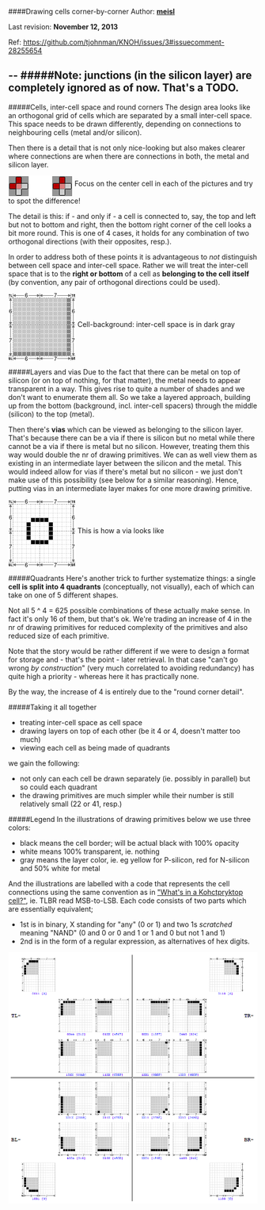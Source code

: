 ####Drawing cells corner-by-corner
Author: **[meisl](https://github.com/meisl)**

Last revision: **November 12, 2013**

Ref: https://github.com/tjohnman/KNOH/issues/3#issuecomment-28255654

--
#####Note: junctions (in the silicon layer) are completely ignored as of now. That's a TODO.
--


#####Cells, inter-cell space and round corners
The design area looks like an orthogonal grid of cells which are separated by a small inter-cell space.
This space needs to be drawn differently, depending on connections to neighbouring cells (metal and/or silicon).

Then there is a detail that is not only nice-looking but also makes clearer where connections are
when there are connections in both, the metal and silicon layer.

<img alt="round-corner-diff.png" src="gfx/round-corner-diff.png?raw=true" align="middle">
Focus on the center cell in each of the pictures and try to spot the difference!

The detail is this: if - and only if - a cell is connected to, say, the top and left but not to bottom and right, 
then the bottom right corner of the cell looks a bit more round.
This is one of 4 cases, it holds for any combination of two orthogonal directions (with their opposites, resp.).

In order to address both of these points it is advantageous to *not* distinguish between cell space and
inter-cell space.
Rather we will treat the inter-cell space that is to the **right or bottom** of a cell as **belonging to
the cell itself** (by convention, any pair of orthogonal directions could be used).


<img src="gfx/cell-background.png?raw=true" title="cell-background" align="middle">
Cell-background: inter-cell space is in dark gray

#####Layers and vias
Due to the fact that there can be metal on top of silicon (or on top of nothing, for that matter),
the metal needs to appear transparent in a way.
This gives rise to quite a number of shades and we don't want to enumerate them all.
So we take a layered approach, building up from the bottom (background, incl. inter-cell spacers)
through the middle (silicon) to the top (metal).


Then there's **vias** which can be viewed as belonging to the silicon layer.
That's because there can be a via if there is silicon but no metal
while there cannot be a via if there is metal but no silicon.
However, treating them this way would double the nr of drawing primitives.
We can as well view them as existing in an intermediate layer between the silicon and the metal.
This would indeed allow for vias if there's metal but no silicon - we just don't make use of
this possibility (see below for a similar reasoning).
Hence, putting vias in an intermediate layer makes for one more drawing primitive.

<img src="gfx/via.png?raw=true" title="via" align="middle">
This is how a via looks like


#####Quadrants
Here's another trick to further systematize things:
a single **cell is split into 4 quadrants** (conceptually, not visually), 
each of which can take on one of 5 different shapes.

Not all 5 ^ 4 = 625 possible combinations of these actually make sense.
In fact it's only 16 of them, but that's ok.
We're trading an increase of 4 in the nr of drawing primitives for reduced complexity of the primitives
and also reduced size of each primitive.

Note that the story would be rather different if we were to design a format for storage and - that's the point -
later retrieval. In that case "can't go wrong *by construction*"
(very much correlated to avoiding redundancy)
has quite high a priority - whereas here it has practically none.

By the way, the increase of 4 is entirely due to the "round corner detail".


#####Taking it all together
* treating inter-cell space as cell space
* drawing layers on top of each other (be it 4 or 4, doesn't matter too much)
* viewing each cell as being made of quadrants

we gain the following:
* not only can each cell be drawn separately (ie. possibly in parallel) but so could each quadrant
* the drawing primitives are much simpler while their number is still relatively small (22 or 41, resp.)


#####Legend
In the illustrations of drawing primitives below we use three colors:
* black means the cell border; will be actual black with 100% opacity
* white means 100% transparent, ie. nothing
* gray means the layer color, ie. eg yellow for P-silicon, red for N-silicon and 50% white for metal

And the illustrations are labelled with a code that represents the cell connections using the same
convention as in <a href="../Whats-in-a-cell.md">"What's in a Kohctpryktop cell?"</a>,
ie. TLBR read MSB-to-LSB.
Each code consists of two parts which are essentially equivalent;
* 1st is in binary, X standing for "any" (0 or 1) and two 1s *scratched*
meaning "NAND" (0 and 0 or 0 and 1 or 1 and 0 but not 1 and 1)
* 2nd is in the form of a regular expression, as alternatives of hex digits.


<img src="gfx/Primitives-table.png?raw=true" title="Table of drawing primitives">

